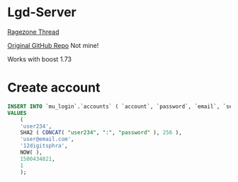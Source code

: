 # Lgd-Server

[Ragezone Thread](https://forum.ragezone.com/f197/release-legend-mu-client-amp-1195391/ "Ragezone Thread")

[Original GitHub Repo](https://github.com/DimensionGamers/Lgd-Server "Original GitHub Repo") Not mine!

Works with boost 1.73



# Create account

```sql
INSERT INTO `mu_login`.`accounts` ( `account`, `password`, `email`, `security_code`, `register`, `golden_channel`, `secured` )
VALUES
    (
    'user234',
    SHA2 ( CONCAT( "user234", ":", "password" ), 256 ),
    'user@email.com',
    '12digitsphra',
    NOW( ),
    1500434821,
    1 
    ); 
```
